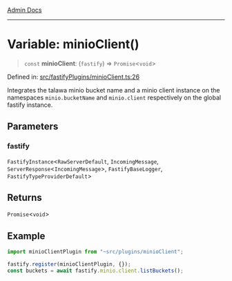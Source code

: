 [Admin Docs](/)

***

# Variable: minioClient()

> `const` **minioClient**: (`fastify`) => `Promise`\<`void`\>

Defined in: [src/fastifyPlugins/minioClient.ts:26](https://github.com/gautam-divyanshu/talawa-api/blob/84910820371ade6fdca33545b3a0fc1e929731b2/src/fastifyPlugins/minioClient.ts#L26)

Integrates the talawa minio bucket name and a minio client instance on the namespaces `minio.bucketName` and `minio.client` respectively on the global fastify instance.

## Parameters

### fastify

`FastifyInstance`\<`RawServerDefault`, `IncomingMessage`, `ServerResponse`\<`IncomingMessage`\>, `FastifyBaseLogger`, `FastifyTypeProviderDefault`\>

## Returns

`Promise`\<`void`\>

## Example

```ts
import minioClientPlugin from "~src/plugins/minioClient";

fastify.register(minioClientPlugin, {});
const buckets = await fastify.minio.client.listBuckets();
```
